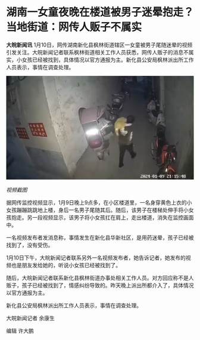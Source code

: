# 湖南一女童夜晚在楼道被男子迷晕抱走？当地街道：网传人贩子不属实

**大皖新闻讯**
1月10日，网传湖南新化县枫林街道辖区一女童被男子尾随迷晕的视频引发关注。大皖新闻记者联系枫林街道相关工作人员获悉，网传人贩子的消息不属实，小女孩已经被找到，具体情况以官方通报为主。新化县公安局枫林派出所工作人员表示，事情在调查处理。

![5df43e31f7cb631283dc4cc669fc668e.jpg](https://raw.githubusercontent.com/qqhsx/qqnews_image/main/2024/01/10/湖南一女童夜晚在楼道被男子迷晕抱走？当地街道：网传人贩子不属实/5df43e31f7cb631283dc4cc669fc668e.jpg)

_视频截图_

据网传监控视频显示，1月9日晚上9点多，在小区楼道里，一名身穿黄色上衣的小女孩蹦蹦跳跳地上楼，身后一名男子尾随其后。随后，该男子在楼梯处伸手将小女孩抱走。另一段视频显示，该男子将小女孩扛在肩上，走出楼道，消失在监控画面中。

一名视频发布者发消息称，事情发生在新化县华新社区，是用药迷晕，孩子已经被找到了，没有受伤。

1月10日下午，大皖新闻记者联系另外一名视频发布者，她告诉记者，她发布的视频也是朋友发给她的，听说小女孩已经被找到了。

随后，大皖新闻记者联系新化县枫林街道办事处相关工作人员。对方回应称不是人贩子，孩子已经被找到了，情感纠纷导致的。昨天晚上派出所都介入了，具体情况以官方通报为主。

新化县公安局枫林派出所工作人员表示，事情在调查处理。

大皖新闻记者 余康生

编辑 许大鹏

